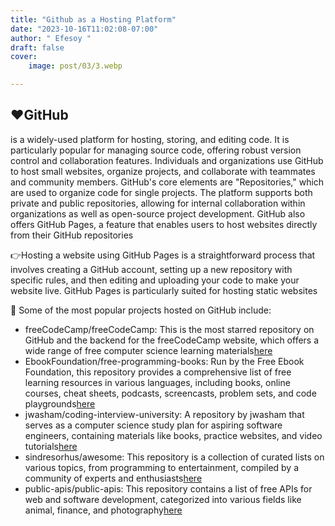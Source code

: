 ```yaml
---
title: "Github as a Hosting Platform"
date: "2023-10-16T11:02:08-07:00"
author: " Efesoy "
draft: false
cover:
    image: post/03/3.webp

---
```

## ❤️GitHub
 is a widely-used platform for hosting, storing, and editing code. It is particularly popular for managing source code, offering robust version control and collaboration features. Individuals and organizations use GitHub to host small websites, organize projects, and collaborate with teammates and community members. GitHub's core elements are "Repositories," which are used to organize code for single projects. The platform supports both private and public repositories, allowing for internal collaboration within organizations as well as open-source project development. GitHub also offers GitHub Pages, a feature that enables users to host websites directly from their GitHub repositories

 👉Hosting a website using GitHub Pages is a straightforward process that involves creating a GitHub account, setting up a new repository with specific rules, and then editing and uploading your code to make your website live. GitHub Pages is particularly suited for hosting static websites​

🤝 Some of the most popular projects hosted on GitHub include:
- freeCodeCamp/freeCodeCamp: This is the most starred repository on GitHub and the backend for the freeCodeCamp website, which offers a wide range of free computer science learning materials​[here](https://github.com/freeCodeCamp/freeCodeCamp)
- EbookFoundation/free-programming-books: Run by the Free Ebook Foundation, this repository provides a comprehensive list of free learning resources in various languages, including books, online courses, cheat sheets, podcasts, screencasts, problem sets, and code playgrounds​[here](https://github.com/EbookFoundation/free-programming-books)
- jwasham/coding-interview-university: A repository by jwasham that serves as a computer science study plan for aspiring software engineers, containing materials like books, practice websites, and video tutorials​[here](https://github.com/jwasham/coding-interview-university)
- sindresorhus/awesome: This repository is a collection of curated lists on various topics, from programming to entertainment, compiled by a community of experts and enthusiasts​[here](https://github.com/sindresorhus/awesome)
- public-apis/public-apis: This repository contains a list of free APIs for web and software development, categorized into various fields like animal, finance, and photography​[here](https://github.com/public-apis/public-apis)